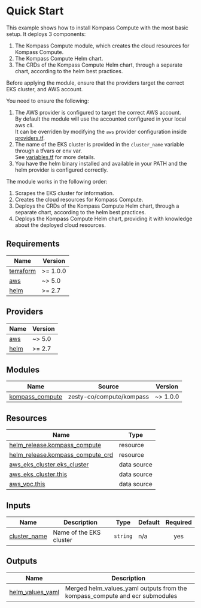 <!-- BEGIN_TF_DOCS -->
# Quick Start
This example shows how to install Kompass Compute with the most basic setup.
It deploys 3 components:
1. The Kompass Compute module, which creates the cloud resources for Kompass Compute.
2. The Kompass Compute Helm chart.
3. The CRDs of the Kompass Compute Helm chart, through a separate chart, according to the helm best practices.

Before applying the module, ensure that the providers target the correct EKS cluster, and AWS account.

You need to ensure the following:
1. The AWS provider is configured to target the correct AWS account.\
By default the module will use the accounted configured in your local aws cli.\
It can be overriden by modifying the `aws` provider configuration inside [providers.tf](./providers.tf).
2. The name of the EKS cluster is provided in the `cluster_name` variable through a tfvars or env var.\
See [variables.tf](./variables.tf) for more details.
3. You have the helm binary installed and available in your PATH and the helm provider is configured correctly.

The module works in the following order:
1. Scrapes the EKS cluster for information.
2. Creates the cloud resources for Kompass Compute.
3. Deploys the CRDs of the Kompass Compute Helm chart, through a separate chart, according to the helm best practices.
4. Deploys the Kompass Compute Helm chart, providing it with knowledge about the deployed cloud resources.

## Requirements

| Name | Version |
|------|---------|
| <a name="requirement_terraform"></a> [terraform](#requirement\_terraform) | >= 1.0.0 |
| <a name="requirement_aws"></a> [aws](#requirement\_aws) | ~> 5.0 |
| <a name="requirement_helm"></a> [helm](#requirement\_helm) | >= 2.7 |

## Providers

| Name | Version |
|------|---------|
| <a name="provider_aws"></a> [aws](#provider\_aws) | ~> 5.0 |
| <a name="provider_helm"></a> [helm](#provider\_helm) | >= 2.7 |

## Modules

| Name | Source | Version |
|------|--------|---------|
| <a name="module_kompass_compute"></a> [kompass\_compute](#module\_kompass\_compute) | zesty-co/compute/kompass | ~> 1.0.0 |

## Resources

| Name | Type |
|------|------|
| [helm_release.kompass_compute](https://registry.terraform.io/providers/hashicorp/helm/latest/docs/resources/release) | resource |
| [helm_release.kompass_compute_crd](https://registry.terraform.io/providers/hashicorp/helm/latest/docs/resources/release) | resource |
| [aws_eks_cluster.eks_cluster](https://registry.terraform.io/providers/hashicorp/aws/latest/docs/data-sources/eks_cluster) | data source |
| [aws_eks_cluster.this](https://registry.terraform.io/providers/hashicorp/aws/latest/docs/data-sources/eks_cluster) | data source |
| [aws_vpc.this](https://registry.terraform.io/providers/hashicorp/aws/latest/docs/data-sources/vpc) | data source |

## Inputs

| Name | Description | Type | Default | Required |
|------|-------------|------|---------|:--------:|
| <a name="input_cluster_name"></a> [cluster\_name](#input\_cluster\_name) | Name of the EKS cluster | `string` | n/a | yes |

## Outputs

| Name | Description |
|------|-------------|
| <a name="output_helm_values_yaml"></a> [helm\_values\_yaml](#output\_helm\_values\_yaml) | Merged helm\_values\_yaml outputs from the kompass\_compute and ecr submodules |
<!-- END_TF_DOCS -->